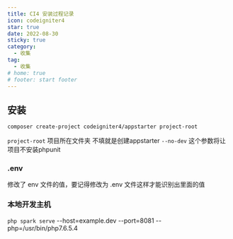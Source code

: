 ```yaml
---
title: CI4 安装过程记录
icon: codeigniter4
star: true
date: 2022-08-30
sticky: true
category:
  - 收集
tag:
  - 收集
# home: true
# footer: start footer
---
```


## 安装
```
composer create-project codeigniter4/appstarter project-root
```
`project-root` 项目所在文件夹 不填就是创建appstarter
`--no-dev` 这个参数将让项目不安装phpunit

### .env
修改了 env 文件的值，要记得修改为 .env 文件这样才能识别出里面的值


### 本地开发主机
`php spark serve`
 --host=example.dev
 --port=8081
 --php=/usr/bin/php7.6.5.4

